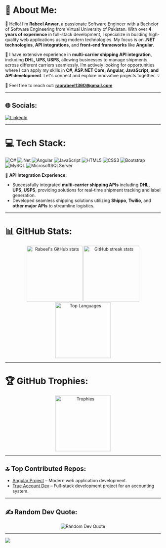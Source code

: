 # 💫 About Me:
👋 Hello! I’m **Rabeel Anwar**, a passionate Software Engineer with a Bachelor of Software Engineering from Virtual University of Pakistan. With over **4 years of experience** in full-stack development, I specialize in building high-quality web applications using modern technologies. My focus is on **.NET technologies**, **API integrations**, and **front-end frameworks** like **Angular**.

🚀 I have extensive experience in **multi-carrier shipping API integration**, including **DHL, UPS, USPS**, allowing businesses to manage shipments across different carriers seamlessly. I’m actively looking for opportunities where I can apply my skills in **C#, ASP.NET Core, Angular, JavaScript, and API development**. Let's connect and explore innovative projects together. 💡

📧 Feel free to reach out: **raorabeel1360@gmail.com**

---

## 🌐 Socials:
[![LinkedIn](https://img.shields.io/badge/LinkedIn-%230077B5.svg?logo=linkedin&logoColor=white)](https://www.linkedin.com/in/rabeel-anwar)

---

# 💻 Tech Stack:
![C#](https://img.shields.io/badge/c%23-%23239120.svg?style=for-the-badge&logo=csharp&logoColor=white) ![.Net](https://img.shields.io/badge/.NET-5C2D91?style=for-the-badge&logo=.net&logoColor=white) ![Angular](https://img.shields.io/badge/angular-%23DD0031.svg?style=for-the-badge&logo=angular&logoColor=white) ![JavaScript](https://img.shields.io/badge/javascript-%23323330.svg?style=for-the-badge&logo=javascript&logoColor=%23F7DF1E) ![HTML5](https://img.shields.io/badge/html5-%23E34F26.svg?style=for-the-badge&logo=html5&logoColor=white) ![CSS3](https://img.shields.io/badge/css3-%231572B6.svg?style=for-the-badge&logo=css3&logoColor=white) ![Bootstrap](https://img.shields.io/badge/bootstrap-%238511FA.svg?style=for-the-badge&logo=bootstrap&logoColor=white) ![MySQL](https://img.shields.io/badge/mysql-4479A1.svg?style=for-the-badge&logo=mysql&logoColor=white) ![MicrosoftSQLServer](https://img.shields.io/badge/Microsoft%20SQL%20Server-CC2927?style=for-the-badge&logo=microsoft%20sql%20server&logoColor=white)

🔧 **API Integration Experience:**
- Successfully integrated **multi-carrier shipping APIs** including **DHL, UPS, USPS**, providing solutions for real-time shipment tracking and label generation.
- Developed seamless shipping solutions utilizing **Shippo**, **Twilio**, and **other major APIs** to streamline logistics.

---

# 📊 GitHub Stats:
<div align="center">
  <img src="https://github-readme-stats.vercel.app/api?username=RabeelAnwar&theme=radical&hide_border=false&include_all_commits=true&count_private=true" alt="Rabeel's GitHub stats" height="180em" />
  <img src="https://github-readme-streak-stats.herokuapp.com/?user=RabeelAnwar&theme=radical&hide_border=false" alt="GitHub streak stats" height="180em" />
</div>
<div align="center">
  <img src="https://github-readme-stats.vercel.app/api/top-langs/?username=RabeelAnwar&theme=radical&hide_border=false&layout=compact" alt="Top Languages" height="180em" />
</div>

---

# 🏆 GitHub Trophies:
<div align="center">
  <img src="https://github-profile-trophy.vercel.app/?username=RabeelAnwar&theme=radical&no-frame=false&no-bg=false&margin-w=4" alt="Trophies" height="180em" />
</div>

---

## 🔝 Top Contributed Repos:
- [Angular Project](https://github.com/RabeelAnwar/AngularProject18.git) – Modern web application development.
- [True Account Dev](https://github.com/RabeelAnwar/TrueAccountDev.git) – Full-stack development project for an accounting system.

---

## ✍️ Random Dev Quote:
<div align="center">
  <img src="https://quotes-github-readme.vercel.app/api?type=horizontal&theme=dark" alt="Random Dev Quote" />
</div>

---

[![](https://visitcount.itsvg.in/api?id=RabeelAnwar&icon=5&color=3)](https://visitcount.itsvg.in)
